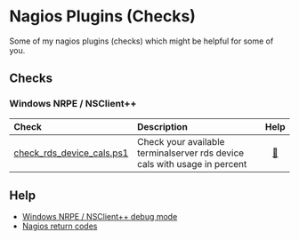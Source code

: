 # Nagios Plugins (Checks)

Some of my nagios plugins (checks) which might be helpful for some of you.

## Checks

### Windows NRPE / NSClient++

| Check | Description | Help |
| :--- | :--- | :---: |
| [check_rds_device_cals.ps1](Windows_NRPE/check_rds_device_cals.ps1) | Check your available terminalserver rds device cals with usage in percent | [:book:](Documentation/Windows_NRPE/check_rds_device_cals.README.md) |

## Help

  * [Windows NRPE / NSClient++ debug mode](Documentation/Windows_NRPE_Debug_Mode.README.md)
  * [Nagios return codes](Documentation/Nagios_Return_Codes.README.md)
